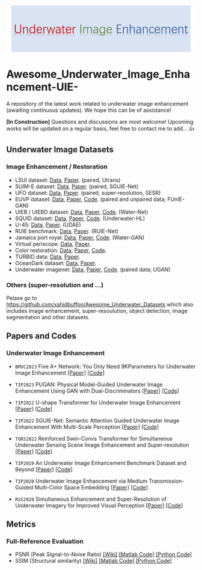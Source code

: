 ![](https://github.com/lizhh268/awesome_underwater_image_enhancement-UIE-/blob/main/uie.png)

# Awesome_Underwater_Image_Enhancement-UIE-
A repository of the latest work related to underwater image enhancement (awaiting continuous updates). 
We hope this can be of assistance!

**[In Construction]** 
Questions and discussions are most welcome! Upcoming works will be updated on a regular basis, feel free to contact me to add... 👍

## Underwater Image Datasets

### Image Enhancement / Restoration

- LSUI dataset: [Data](https://github.com/LintaoPeng/U-shape_Transformer_for_Underwater_Image_Enhancement), [Paper](https://arxiv.org/abs/2111.11843). (paired, Utrans)
- SUIM-E dataset: [Data](https://github.com/trentqq/SUIM-E), [Paper](https://ieeexplore.ieee.org/document/9930878). (paired, SGUIE-Net)
- UFO dataset: [Data](http://irvlab.cs.umn.edu/resources/ufo-120-dataset), [Paper](https://arxiv.org/abs/2002.01155v1). (paired, super-resolution, SESR)
- EUVP dataset: [Data](http://irvlab.cs.umn.edu/resources/euvp-dataset), [Paper](https://arxiv.org/abs/1903.09766), [Code](https://github.com/xahidbuffon/funie-gan). (paired and unpaired data; FUnIE-GAN)
- UIEB / UIEBD dataset: [Data](https://li-chongyi.github.io/proj_benchmark.html), [Paper](https://arxiv.org/abs/1901.05495), [Code](https://github.com/Li-Chongyi/Water-Net_Code). (Water-Net)
- SQUID dataset: [Data](http://csms.haifa.ac.il/profiles/tTreibitz/datasets/ambient_forwardlooking/index.html), [Paper](https://arxiv.org/abs/1811.01343), [Code](https://github.com/danaberman/underwater-hl). (Underwater-HL)
- U-45: [Data](https://github.com/IPNUISTlegal/underwater-test-dataset-U45-), [Paper](https://arxiv.org/abs/1906.06819). (UDAE)
- RUIE benchmark: [Data](https://github.com/dlut-dimt/Realworld-Underwater-Image-Enhancement-RUIE-Benchmark), [Paper](https://arxiv.org/abs/1901.05320). (RUIE-Net)
- Jamaica port royal: [Data](https://github.com/kskin/data), [Paper](https://arxiv.org/abs/1702.07392), [Code](https://github.com/kskin/WaterGAN/). (Water-GAN)
- Virtual periscope: [Data](http://webee.technion.ac.il/~yoav/research/random_distort.html), [Paper](https://ieeexplore.ieee.org/abstract/document/7448905).
- Color restoration: [Data](http://csms.haifa.ac.il/profiles/tTreibitz/datasets/ambient_forwardlooking/index.html), [Paper](https://arxiv.org/abs/1811.01343), [Code](https://github.com/danaberman/underwater-hl).
- TURBID data: [Data](http://amandaduarte.com.br/turbid/), [Paper](https://ieeexplore.ieee.org/abstract/document/7485524).
- OceanDark dataset: [Data](https://sites.google.com/view/oceandark/home), [Paper](https://www.mdpi.com/2313-433X/5/10/79).
- Underwater imagenet: [Data](http://irvlab.cs.umn.edu/resources/), [Paper](https://ieeexplore.ieee.org/document/8460552), [Code](https://github.com/cameronfabbri/Underwater-Color-Correction). (paired data; UGAN)

### Others (super-resolution and ...)
Pelase go to https://github.com/xahidbuffon/Awesome_Underwater_Datasets which also includes image enhancement, super-resoulution, object detection, image segmentation and other datasets.

## Papers and Codes

### Underwater Image Enhancement

* `BMVC2023` Five A+ Network: You Only Need 9KParameters for Underwater Image Enhancement [[Paper]](https://arxiv.org/abs/2305.08824#:~:text=In%20this%20work%2C%20we%20propose%20the%20Five%20A,FA%20%2B%20Net%20employs%20a%20two-stage%20enhancement%20structure.) [[Code]](https://github.com/Owen718/FiveAPlus-Network)

* `TIP2023` PUGAN: Physical Model-Guided Underwater Image Enhancement Using GAN with Dual-Discriminators [[Paper]](https://ieeexplore.ieee.org/document/10155564) [[Code]](https://github.com/rmcong/PUGAN_TIP2023)

* `TIP2022` U-shape Transformer for Underwater Image Enhancement [[Paper]](https://arxiv.org/abs/2111.11843) [[Code]](https://github.com/LintaoPeng/U-shape_Transformer_for_Underwater_Image_Enhancement)

* `TIP2022` SGUIE-Net: Semantic Attention Guided Underwater Image Enhancement With Multi-Scale Perception [[Paper]](https://ieeexplore.ieee.org/document/9930878) [[Code]](https://github.com/trentqq/SGUIE-Net_Simple)

* `TGRS2022` Reinforced Swin-Convs Transformer for Simultaneous Underwater Sensing Scene Image Enhancement and Super-resolution [[Paper]](https://arxiv.org/abs/2205.00434v1) [[Code]](https://github.com/TingdiRen/URSCT-SESR)

* `TIP2019` An Underwater Image Enhancement Benchmark Dataset and Beyond [[Paper]](https://ar5iv.labs.arxiv.org/html/1901.05495) [[Code]](https://github.com/Li-Chongyi/Water-Net_Code)

* `TIP2020` Underwater Image Enhancement via Medium Transmission-Guided Multi-Color Space Embedding [[Paper]](https://ieeexplore.ieee.org/document/9426457) [[Code]](https://github.com/Li-Chongyi/Ucolor)

* `RSS2020` Simultaneous Enhancement and Super-Resolution of Underwater Imagery for Improved Visual Perception [[Paper]](https://www.roboticsproceedings.org/rss16/p018.pdf) [[Code]](https://github.com/xahidbuffon/Deep_SESR)

## Metrics

### Full-Reference Evaluation

* PSNR (Peak Signal-to-Noise Ratio) [[Wiki]](https://en.wikipedia.org/wiki/Peak_signal-to-noise_ratio) [[Matlab Code]](https://www.mathworks.com/help/images/ref/psnr.html) [[Python Code]](https://github.com/aizvorski/video-quality)
 * SSIM (Structural similarity) [[Wiki]](https://en.wikipedia.org/wiki/Structural_similarity) [[Matlab Code]](http://www.cns.nyu.edu/~lcv/ssim/ssim_index.m) [[Python Code]](https://github.com/aizvorski/video-quality/blob/master/ssim.py)
